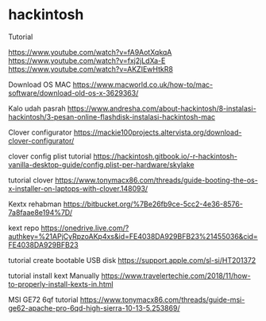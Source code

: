 # hackintosh

Tutorial

https://www.youtube.com/watch?v=fA9AotXqkqA
https://www.youtube.com/watch?v=fxj2jLdXa-E
https://www.youtube.com/watch?v=AKZIEwHtkR8

Download OS MAC
https://www.macworld.co.uk/how-to/mac-software/download-old-os-x-3629363/

Kalo udah pasrah
https://www.andresha.com/about-hackintosh/8-instalasi-hackintosh/3-pesan-online-flashdisk-instalasi-hackintosh-mac



Clover configurator
https://mackie100projects.altervista.org/download-clover-configurator/

clover config plist tutorial
https://hackintosh.gitbook.io/-r-hackintosh-vanilla-desktop-guide/config.plist-per-hardware/skylake

tutorial clover
https://www.tonymacx86.com/threads/guide-booting-the-os-x-installer-on-laptops-with-clover.148093/

Kextx rehabman
https://bitbucket.org/%7Be26fb9ce-5cc2-4e36-8576-7a8faae8e194%7D/

kext repo
https://onedrive.live.com/?authkey=%21APjCyRpzoAKp4xs&id=FE4038DA929BFB23%21455036&cid=FE4038DA929BFB23


tutorial create bootable USB disk
https://support.apple.com/sl-si/HT201372

tutorial install kext Manually
https://www.travelertechie.com/2018/11/how-to-properly-install-kexts-in.html


MSI GE72 6qf tutorial
https://www.tonymacx86.com/threads/guide-msi-ge62-apache-pro-6qd-high-sierra-10-13-5.253869/
